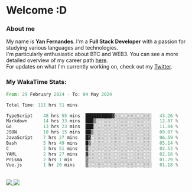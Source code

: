 # Welcome :D

### About me

My name is **Yan Fernandes**. I'm a **Full Stack Developer** with a passion for studying various languages and technologies. 
</br>
I'm particularly enthusiastic about BTC and WEB3. You can see a more detailed overview of my career path [here](https://yan-pi.vercel.app/).
</br>
For updates on what I'm currently working on, check out my [Twitter](https://twitter.com/yamigake).

### My WakaTime Stats:
<!--START_SECTION:waka-->

```rust
From: 29 February 2024 - To: 04 May 2024

Total Time: 111 hrs 51 mins

TypeScript    48 hrs 55 mins  ██████████▓░░░░░░░░░░░░░░   43.26 %
Markdown      14 hrs 33 mins  ███▒░░░░░░░░░░░░░░░░░░░░░   12.87 %
Go            13 hrs 23 mins  ███░░░░░░░░░░░░░░░░░░░░░░   11.84 %
JSON          10 hrs 15 mins  ██▒░░░░░░░░░░░░░░░░░░░░░░   09.07 %
JavaScript    7 hrs 27 mins   █▓░░░░░░░░░░░░░░░░░░░░░░░   06.59 %
Bash          5 hrs 49 mins   █▒░░░░░░░░░░░░░░░░░░░░░░░   05.14 %
C             2 hrs 51 mins   ▓░░░░░░░░░░░░░░░░░░░░░░░░   02.53 %
YAML          2 hrs 27 mins   ▓░░░░░░░░░░░░░░░░░░░░░░░░   02.18 %
Prisma        2 hrs 1 min     ▒░░░░░░░░░░░░░░░░░░░░░░░░   01.79 %
Vue.js        1 hr 20 mins    ▒░░░░░░░░░░░░░░░░░░░░░░░░   01.18 %
```

<!--END_SECTION:waka-->

<div style="display: inline_block"><br>
  <a style="border-radius:10px;" href="https://www.linkedin.com/in/yan-fernandes-55a81a201/" target="_blank"><img src="https://img.shields.io/badge/LinkedIn-0077B5?style=for-the-badge&logo=linkedin&logoColor=white" target="_blank"</a> 
  <a style="border-radius:10px;" href = "mailto:yanfernandes404@gmail.com"><img src="https://img.shields.io/badge/-Gmail-%23333?style=for-the-badge&logo=gmail&logoColor=white" target="_blank"></a>
</div>
